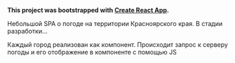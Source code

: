 **This project was bootstrapped with [Create React App](https://github.com/facebook/create-react-app).**


Небольшой SPA о погоде на территории Красноярского края.
В стадии разработки...

Каждый город реализован как компонент.
Происходит запрос к серверу погоды и его отображение в компоненте с помощью JS
